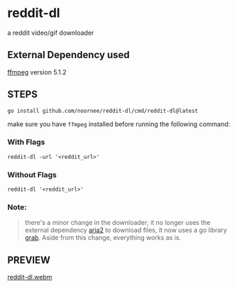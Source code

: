 # reddit-dl
a reddit video/gif downloader

## External Dependency used

<!--[aria2](https://aria2.github.io/) version 1.36.0-->

[ffmpeg](https://ffmpeg.org/) version 5.1.2

## STEPS

```
go install github.com/noornee/reddit-dl/cmd/reddit-dl@latest
```

make sure you have `ffmpeg` installed before running the following command:

### With Flags
`reddit-dl -url '<reddit_url>'`

### Without Flags
`reddit-dl '<reddit_url>'`
 

### Note:
>there's a minor change in the downloader; it no longer uses the external dependency [aria2](https://aria2.github.io/) to download files, it now uses a go library [grab]("github.com/cavaliergopher/grab/v3"). Aside from this change, everything works as is.


## PREVIEW
[reddit-dl.webm](https://user-images.githubusercontent.com/71889751/206926034-1022447d-b104-4998-b06c-edf6b7c04633.webm)
